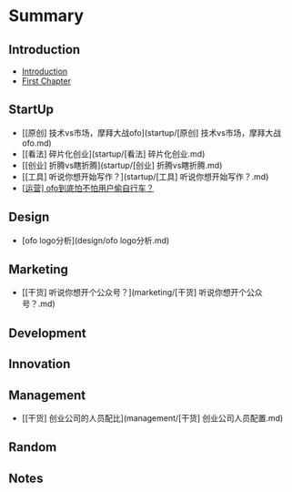 # Summary

## Introduction

* [Introduction](README.md)
* [First Chapter](chapter1.md)

## StartUp

* [\[原创\] 技术vs市场，摩拜大战ofo](startup/[原创] 技术vs市场，摩拜大战ofo.md)
* [\[看法\] 碎片化创业](startup/[看法] 碎片化创业.md)
* [\[创业\] 折腾vs瞎折腾](startup/[创业] 折腾vs瞎折腾.md)
* [\[工具\] 听说你想开始写作？](startup/[工具] 听说你想开始写作？.md)
* [\[运营\] ofo到底怕不怕用户偷自行车？](startup/ofo到底怕不怕用户偷自行车？.md)

## Design

* [ofo logo分析](design/ofo logo分析.md)

## Marketing

* [\[干货\] 听说你想开个公众号？](marketing/[干货] 听说你想开个公众号？.md)

## Development

## Innovation

## Management

* [\[干货\] 创业公司的人员配比](management/[干货] 创业公司人员配置.md)

## Random

## Notes

